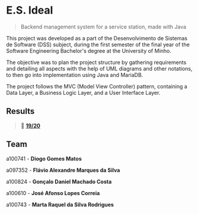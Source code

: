 # E.S. Ideal

> Backend management system for a service station, made with Java

This project was developed as a part of the Desenvolvimento de Sistemas de Software (DSS) subject, during the first semester of the final year of the Software Engineering Bachelor's degree at the University of Minho.

The objective was to plan the project structure by gathering requirements and detailing all aspects with the help of UML diagrams and other notations, to then go into implementation using Java and MariaDB.

The project follows the MVC (Model View Controller) pattern, containing a Data Layer, a Business Logic Layer, and a User Interface Layer.

## Results

> 🏅 [**19/20**](/assets/Pauta%20DSS%202024%20-%20Exame.pdf)

## Team

a100741 - **Diogo Gomes Matos**

a097352 - **Flávio Alexandre Marques da Silva**

a100824 - **Gonçalo Daniel Machado Costa**

a100610 - **José Afonso Lopes Correia**

a100743 - **Marta Raquel da Silva Rodrigues**
